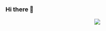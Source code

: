 ### Hi there 👋
<p align="center">
  <img src="https://capsule-render.vercel.app/api?text=Welcome%20to%20my%GitHub%Profile!&animation=fadeIn&type=waving&color=gradient&height=200"/>
</p>
<!--
**Arian-Ott/Arian-Ott** is a ✨ _special_ ✨ repository because its `README.md` (this file) appears on your GitHub profile.

Here are some ideas to get you started:

- 🔭 I’m currently working on ...
- 🌱 I’m currently learning ...
- 👯 I’m looking to collaborate on ...
- 🤔 I’m looking for help with ...
- 💬 Ask me about ...
- 📫 How to reach me: ...
- 😄 Pronouns: ...
- ⚡ Fun fact: ...
-->
